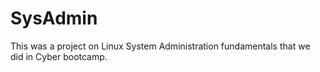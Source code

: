 # SysAdmin
This was a project on Linux System Administration fundamentals that we did in Cyber bootcamp.
